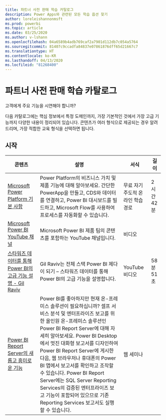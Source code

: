```yaml
---
title: 파트너 사전 판매 학습 카탈로그
description: Power Apps와 관련된 모든 학습 옵션 찾기
author: loreleishannonmsft
ms.prod: powerbi
ms.topic: article
ms.date: 03/25/2020
ms.author: v-lshann
ms.openlocfilehash: 04a6589b4adb769caf2a7901d112db7c054a5764
ms.sourcegitcommit: 81407c9ccadfa84837e07861876dff65d21667c7
ms.translationtype: HT
ms.contentlocale: ko-KR
ms.lasthandoff: 04/13/2020
ms.locfileid: "81268400"
---
```

# <a name="partner-pre-sales-learning-catalog"></a>파트너 사전 판매 학습 카탈로그

고객에게 주요 기능을 시연해야 합니까? 

다음 카탈로그에는 핵심 정보에서 특정 도메인까지, 가장 기본적인 것에서 가장 고급 기능까지 다양한 내용이 정리되어 있습니다. 콘텐츠가 여러 형식으로 제공되는 경우 알려 드리며, 가장 적합한 교육 형식을 선택하면 됩니다.

## <a name="get-started"></a>시작<a name="get-started"></a>
| 콘텐츠  | 설명 | 서식  | 길이   |
|-------------------------------------------------------------------------------------------------------------------------------------|-------------------------------------------------------------------------------------------------------------------------------------------------------------------------------------------------------------------------------------------------------------------------------------------------------------------------------------------------------------------------------------------------------------------------------------------------------------------------------------------------------------------------------------------------------------------|---------------------------------------|-------------|
| [Microsoft Power Platform 기본 사항](https://docs.microsoft.com/learn/paths/power-plat-fundamentals/)   | Power Platform의 비즈니스 가치 및 제품 기능에 대해 알아보세요. 간단한 PowerApp을 만들고, CDS와 데이터를 연결하고, Power BI 대시보드를 빌드하고, Microsoft Flow를 사용하여 프로세스를 자동화할 수 있습니다.   | 무료 자기 주도적 온라인 학습 경로 | 2시간 42분   |
| [Microsoft Power BI YouTube 채널](https://www.youtube.com/user/mspowerbi/videos)                                                 | Microsoft Power BI 제품 팀의 콘텐츠를 포함하는 YouTube 채널입니다.  | 비디오 |             |
| [스타워즈 데이터를 통해 Power BI의 고급 기능 설명 - Gil Raviv](https://www.youtube.com/watch?v=r0Qk5V8dvgg) | Gil Raviv는 전체 스택 Power BI 제다이 되기 – 스타워즈 데이터를 통해 Power BI의 고급 기능을 설명합니다.  | YouTube 비디오   | 58분 51초 |
| [Power BI Report Server의 새롭고 흥미로운 기능](https://info.microsoft.com/whats-new-powerbi-report-server-ondemand.html)       | Power BI를 좋아하지만 현재 온-프레미스 솔루션이 필요하십니까? 셀프 서비스 분석 및 엔터프라이즈 보고를 위한 올인원 온-프레미스 솔루션인 Power BI Report Server에 대해 자세히 알아보세요. Power BI Desktop에서 멋진 대화형 보고서를 디자인하여 Power BI Report Server에 게시한 다음, 웹 브라우저나 휴대폰의 Power BI 앱에서 보고서를 확인하고 조작할 수 있습니다. Power BI Report Server에는 SQL Server Reporting Services의 검증된 엔터프라이즈 보고 기능이 포함되어 있으므로 기존 Reporting Services 보고서도 실행할 수 있습니다. | 웹 세미나   |             |